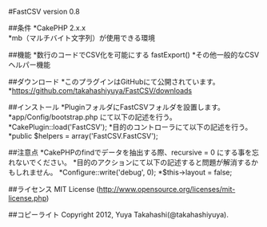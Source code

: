 #FastCSV
version 0.8

##条件
*CakePHP 2.x.x  
*mb（マルチバイト文字列）が使用できる環境

##機能
*数行のコードでCSV化を可能にする fastExport()
*その他一般的なCSVヘルパー機能

##ダウンロード
*このプラグインはGitHubにて公開されています。
    *https://github.com/takahashiyuya/FastCSV/downloads

##インストール
*PluginフォルダにFastCSVフォルダを設置します。
*app/Config/bootstrap.php にて以下の記述を行う。
    *CakePlugin::load('FastCSV');
*目的のコントローラにて以下の記述を行う。
    *public $helpers = array('FastCSV.FastCSV');

##注意点
*CakePHPのfindでデータを抽出する際、recursive = 0 にする事を忘れないでください。
*目的のアクションにて以下の記述すると問題が解消するかもしれません。
    *Configure::write('debug', 0);
    *$this->layout = false;

##ライセンス
MIT License (http://www.opensource.org/licenses/mit-license.php)

##コピーライト
Copyright 2012, Yuya Takahashi(@takahashiyuya).